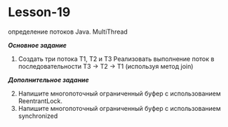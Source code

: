 # Lesson-19
определение потоков Java. MultiThread

___Основное задание___
1. Создать три потока Т1, Т2 и Т3
Реализовать выполнение поток в последовательности Т3 -> Т2 -> Т1 (используя метод join)

___Дополнительное задание___

2. Напишите многопоточный ограниченный буфер с использованием ReentrantLock.
3. Напишите многопоточный ограниченный буфер с использованием synchronized
